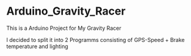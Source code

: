 # Arduino_Gravity_Racer
This is a Arduino Project for My Gravity Racer

I decided to split it into 2 Programms consisting of GPS-Speed + Brake temperature and lighting
